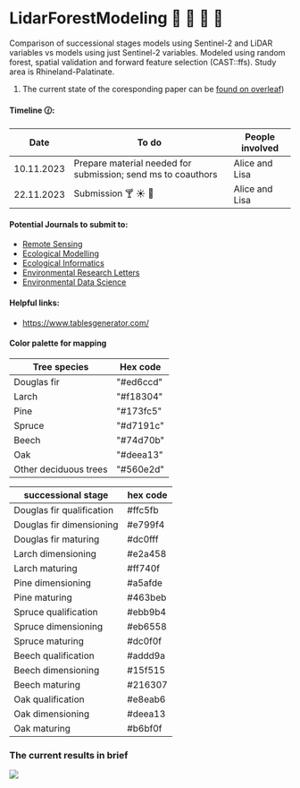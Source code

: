 # LidarForestModeling :evergreen_tree: :deciduous_tree:	:evergreen_tree: :deciduous_tree:	


Comparison of successional stages models using Sentinel-2 and LiDAR variables vs models using just Sentinel-2 variables. Modeled using random forest, spatial validation and forward feature selection (CAST::ffs). Study area is Rhineland-Palatinate.

1. The current state of the coresponding paper can be [found on overleaf](https://de.overleaf.com/project/6541f5b0fb00ffaabb22539f)) 



#### Timeline :clock130::
| **Date**   | **To do**                                 | **People involved** |
|------------|-------------------------------------------|---------------------|
| 10.11.2023 | Prepare material needed for submission; send ms to coauthors    |Alice and Lisa|
| 22.11.2023 | Submission :cocktail: :sunny:  :cake:     |Alice and Lisa                     |

#### Potential Journals to submit to:

* [Remote Sensing](https://www.mdpi.com/journal/remotesensing/about)
* [Ecological Modelling](https://www.sciencedirect.com/journal/ecological-modelling)
* [Ecological Informatics](https://www.sciencedirect.com/journal/ecological-informatics)
* [Environmental Research Letters](https://publishingsupport.iopscience.iop.org/journals/environmental-research-letters/about-environmental-research-letters/)
* [Environmental Data Science](https://www.cambridge.org/core/journals/environmental-data-science)

#### Helpful links:

* https://www.tablesgenerator.com/ 

#### Color palette for mapping

| **Tree species**      | **Hex code** |
|-----------------------|--------------|
| Douglas fir           | "#ed6ccd"    |
| Larch                 | "#f18304"    |
| Pine                  | "#173fc5"    |
| Spruce                | "#d7191c"    |
| Beech                 | "#74d70b"    |
| Oak                   | "#deea13"    |
| Other deciduous trees | "#560e2d"    |

| **successional stage**    | **hex code** |
|---------------------------|--------------|
| Douglas fir qualification | #ffc5fb      |
| Douglas fir dimensioning  | #e799f4      |
| Douglas fir maturing      | #dc0fff      |
| Larch dimensioning        | #e2a458      |
| Larch maturing            | #ff740f      |
| Pine dimensioning         | #a5afde      |
| Pine maturing             | #463beb      |
| Spruce qualification      | #ebb9b4      |
| Spruce dimensioning       | #eb6558      |
| Spruce maturing           | #dc0f0f      |
| Beech qualification       | #addd9a      |
| Beech dimensioning        | #15f515      |
| Beech maturing            | #216307      |
| Oak qualification         | #e8eab6      |
| Oak dimensioning          | #deea13      |
| Oak maturing              | #b6bf0f      |

### The current results in brief
![](data/003_validation/plots/results_successional_stages_cm.png)
